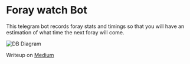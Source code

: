 # Foray watch Bot

This telegram bot records foray stats and timings so that you will have an estimation of what time the next foray will come.

![DB Diagram](https://user-images.githubusercontent.com/24467184/145825290-74090e6c-83a1-4dbe-9679-476d2932977d.png)

Writeup on [Medium](https://medium.com/@francisyzy/creating-a-telegram-bot-to-run-on-aws-lambda-with-prisma-data-platform-using-planetscale-mysql-and-5d8e17c7f035)
